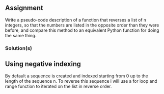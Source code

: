 ## Assignment
Write a pseudo-code description of a function that reverses a list of n integers, so that the numbers are listed in the opposite order than they were before, and compare this method to an equivalent Python function for doing the same thing.

### Solution(s)
## Using negative indexing
By default a sequence is created and indexed starting from 0 up to the length of the sequence n.
To reverse this sequence i will use a for loop and range function to iterated on the list in reverse order.

